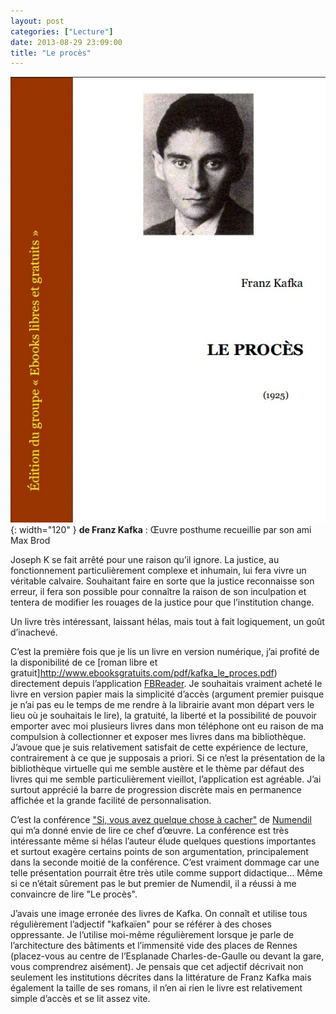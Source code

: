 ```yaml
---
layout: post
categories: ["Lecture"]
date: 2013-08-29 23:09:00
title: "Le procès"
---
```


![couverture](/assets/images/couv_lecture/proces.webp){: width="120" } **de Franz Kafka** : Œuvre posthume recueillie par son ami Max Brod

Joseph K se fait arrêté pour une raison qu’il ignore. La justice, au
fonctionnement particulièrement complexe et inhumain, lui fera vivre un
véritable calvaire. Souhaitant faire en sorte que la justice reconnaisse
son erreur, il fera son possible pour connaître la raison de son
inculpation et tentera de modifier les rouages de la justice pour que
l’institution change.

Un livre très intéressant, laissant hélas, mais tout à fait logiquement,
un goût d’inachevé.

C’est la première fois que je lis un livre en version numérique, j’ai
profité de la disponibilité de ce
[roman libre et gratuit]http://www.ebooksgratuits.com/pdf/kafka_le_proces.pdf) directement
depuis l’application [FBReader](http://fbreader.org/). Je souhaitais vraiment acheté le livre en
version papier mais la simplicité d’accès (argument premier puisque je
n’ai pas eu le temps de me rendre à la librairie avant mon départ vers
le lieu où je souhaitais le lire), la gratuité, la liberté et la
possibilité de pouvoir emporter avec moi plusieurs livres dans mon
téléphone ont eu raison de ma compulsion à collectionner et exposer mes
livres dans ma bibliothèque. J’avoue que je suis relativement satisfait
de cette expérience de lecture, contrairement à ce que je supposais a
priori. Si ce n’est la présentation de la bibliothèque virtuelle qui me
semble austère et le thème par défaut des livres qui me semble
particulièrement vieillot, l’application est agréable. J’ai surtout
apprécié la barre de progression discrète mais en permanence affichée et
la grande facilité de personnalisation.

C’est la conférence ["Si, vous avez quelque chose à cacher"](http://kickass.to/passageenseine2013-t7550291.html)
de [Numendil](http://pixellibre.net/) qui m’a donné envie de lire ce chef
d’œuvre. La conférence est très intéressante même si hélas l’auteur
élude quelques questions importantes et surtout exagère certains points
de son argumentation, principalement dans la seconde moitié de la
conférence. C’est vraiment dommage car une telle présentation pourrait
être très utile comme support didactique… Même si ce n’était sûrement
pas le but premier de Numendil, il a réussi à me convaincre de lire
"Le procès".

J’avais une image erronée des livres de Kafka. On connaît et utilise
tous régulièrement l’adjectif "kafkaïen" pour se référer à des
choses oppressante. Je l’utilise moi-même régulièrement lorsque je
parle de l’architecture des bâtiments et l’immensité vide des places
de Rennes (placez-vous au centre de l’Esplanade Charles-de-Gaulle ou
devant la gare, vous comprendrez aisément). Je pensais que cet adjectif
décrivait non seulement les institutions décrites dans la littérature de
Franz Kafka mais également la taille de ses romans, il n’en ai rien le
livre est relativement simple d’accès et se lit assez vite.


